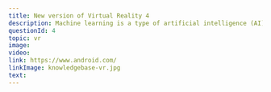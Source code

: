 ```yaml
---
title: New version of Virtual Reality 4
description: Machine learning is a type of artificial intelligence (AI) that provides computers with the ability to learn without being explicitly programmed. Machine learning focuses on the development of computer programs that can change when exposed to new data.
questionId: 4
topic: vr
image:
video:
link: https://www.android.com/
linkImage: knowledgebase-vr.jpg
text:
---
```

